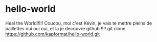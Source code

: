 # hello-world
Heal the World!!!!!
Coucou, moi c'est Kévin, je vais te mettre pleins de paillettes oui oui oui, et la je decouvre github !!!!
git clone https://github.com/kapformat/hello-world.git

